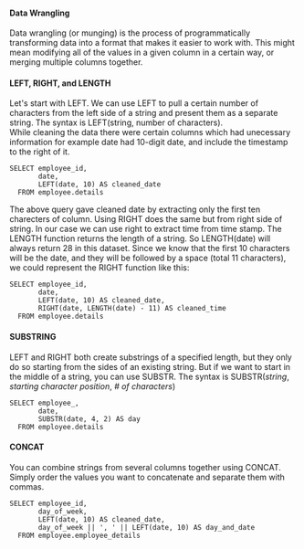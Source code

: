 #### Data Wrangling

Data wrangling (or munging) is the process of programmatically transforming data into a format that makes it easier to work with. This might mean modifying all of the values in a given column in a certain way, or merging multiple columns together. 

#### LEFT, RIGHT, and LENGTH
Let's start with LEFT. We can use LEFT to pull a certain number of characters from the left side of a string and present them as a separate string. 
The syntax is LEFT(string, number of characters).<br>
While cleaning the data there were certain columns which had unecessary information for example date had 10-digit date, and include the timestamp to the right of it.

```
SELECT employee_id,
       date,
       LEFT(date, 10) AS cleaned_date
  FROM employee.details
```
The above query gave cleaned date by extracting only the first ten charecters of column. 
Using RIGHT does the same but from right side of string. In our case we can use right to extract time from time stamp.
The LENGTH function returns the length of a string. So LENGTH(date) will always return 28 in this dataset. Since we know that the first 10 characters will be the date, and they will be followed by a space (total 11 characters), 
we could represent the RIGHT function like this:

```
SELECT employee_id,
       date,
       LEFT(date, 10) AS cleaned_date,
       RIGHT(date, LENGTH(date) - 11) AS cleaned_time
  FROM employee.details
```

#### SUBSTRING
LEFT and RIGHT both create substrings of a specified length,
but they only do so starting from the sides of an existing string. But if we want to start in the middle of a string, you can use SUBSTR.
The syntax is SUBSTR(*string*, *starting character position*, *# of characters*)
```
SELECT employee_,
       date,
       SUBSTR(date, 4, 2) AS day
  FROM employee.details
```
#### CONCAT
You can combine strings from several columns together using CONCAT. Simply order the values you want to concatenate and separate them with commas.

```
SELECT employee_id,
       day_of_week,
       LEFT(date, 10) AS cleaned_date,
       day_of_week || ', ' || LEFT(date, 10) AS day_and_date
  FROM employee.employee_details
```
